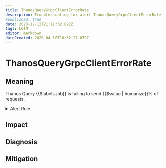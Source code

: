 ```yaml
---
title: ThanosQueryGrpcClientErrorRate
description: Troubleshooting for alert ThanosQueryGrpcClientErrorRate
#published: true
date: 2023-12-12T21:12:32.022Z
tags: LGTM
editor: markdown
dateCreated: 2020-04-10T18:32:27.079Z
---
```


# ThanosQueryGrpcClientErrorRate

## Meaning
[//]: # "Short paragraph that explains what the alert means"
Thanos Query {{$labels.job}} is failing to send {{$value | humanize}}% of requests.

<details>
  <summary>Alert Rule</summary>

  ```yaml
alert: ThanosQueryGrpcClientErrorRate
expr: (sum by (job) (rate(grpc_client_handled_total{grpc_code!="OK", job=~".*thanos-query.*"}[5m])) / sum by (job) (rate(grpc_client_started_total{job=~".*thanos-query.*"}[5m]))) * 100 > 5
for: 5m
labels:
    severity: warning
annotations:
    summary: Thanos Query Grpc Client Error Rate (instance {{ $labels.instance }})
    description: |-
        Thanos Query {{$labels.job}} is failing to send {{$value | humanize}}% of requests.
          VALUE = {{ $value }}
          LABELS = {{ $labels }}
    runbook: https://github.com/srerun/prometheus-alerts/content/runbooks/ThanosQueryGrpcClientErrorRate

  ```
</details>


## Impact
[//]: # "What could / will happen if the alert is not addressed"



## Diagnosis
[//]: # "Steps to take to identify the cause of the problem"



## Mitigation
[//]: # "The steps necessary to resolve the alert"
